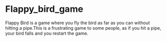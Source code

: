 # Flappy_bird_game
Flappy Bird is a game where you fly the bird as far as you can without hitting a pipe.This is a frustrating game to some people, as if you hit a pipe, your bird falls and you restart the game.

